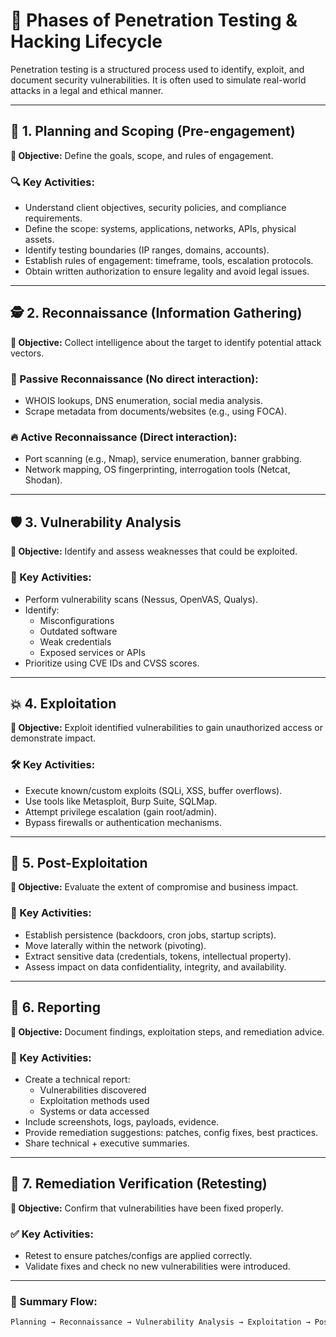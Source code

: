 # 🔐 Phases of Penetration Testing & Hacking Lifecycle

Penetration testing is a structured process used to identify, exploit, and document security vulnerabilities. It is often used to simulate real-world attacks in a legal and ethical manner.

---

## 📌 1. Planning and Scoping (Pre-engagement)

**🎯 Objective:** Define the goals, scope, and rules of engagement.

### 🔍 Key Activities:
- Understand client objectives, security policies, and compliance requirements.
- Define the scope: systems, applications, networks, APIs, physical assets.
- Identify testing boundaries (IP ranges, domains, accounts).
- Establish rules of engagement: timeframe, tools, escalation protocols.
- Obtain written authorization to ensure legality and avoid legal issues.

---

## 🕵️ 2. Reconnaissance (Information Gathering)

**🎯 Objective:** Collect intelligence about the target to identify potential attack vectors.

### 🧊 Passive Reconnaissance (No direct interaction):
- WHOIS lookups, DNS enumeration, social media analysis.
- Scrape metadata from documents/websites (e.g., using FOCA).

### 🔥 Active Reconnaissance (Direct interaction):
- Port scanning (e.g., Nmap), service enumeration, banner grabbing.
- Network mapping, OS fingerprinting, interrogation tools (Netcat, Shodan).

---

## 🛡️ 3. Vulnerability Analysis

**🎯 Objective:** Identify and assess weaknesses that could be exploited.

### 🧰 Key Activities:
- Perform vulnerability scans (Nessus, OpenVAS, Qualys).
- Identify:
  - Misconfigurations
  - Outdated software
  - Weak credentials
  - Exposed services or APIs
- Prioritize using CVE IDs and CVSS scores.

---

## 💥 4. Exploitation

**🎯 Objective:** Exploit identified vulnerabilities to gain unauthorized access or demonstrate impact.

### 🛠️ Key Activities:
- Execute known/custom exploits (SQLi, XSS, buffer overflows).
- Use tools like Metasploit, Burp Suite, SQLMap.
- Attempt privilege escalation (gain root/admin).
- Bypass firewalls or authentication mechanisms.

---

## 🧬 5. Post-Exploitation

**🎯 Objective:** Evaluate the extent of compromise and business impact.

### 🔎 Key Activities:
- Establish persistence (backdoors, cron jobs, startup scripts).
- Move laterally within the network (pivoting).
- Extract sensitive data (credentials, tokens, intellectual property).
- Assess impact on data confidentiality, integrity, and availability.

---

## 📝 6. Reporting

**🎯 Objective:** Document findings, exploitation steps, and remediation advice.

### 📄 Key Activities:
- Create a technical report:
  - Vulnerabilities discovered
  - Exploitation methods used
  - Systems or data accessed
- Include screenshots, logs, payloads, evidence.
- Provide remediation suggestions: patches, config fixes, best practices.
- Share technical + executive summaries.

---

## 🔁 7. Remediation Verification (Retesting)

**🎯 Objective:** Confirm that vulnerabilities have been fixed properly.

### ✅ Key Activities:
- Retest to ensure patches/configs are applied correctly.
- Validate fixes and check no new vulnerabilities were introduced.

---

### 🧭 Summary Flow:
```bash
Planning → Reconnaissance → Vulnerability Analysis → Exploitation → Post-Exploitation → Reporting → (Optional) Retesting
